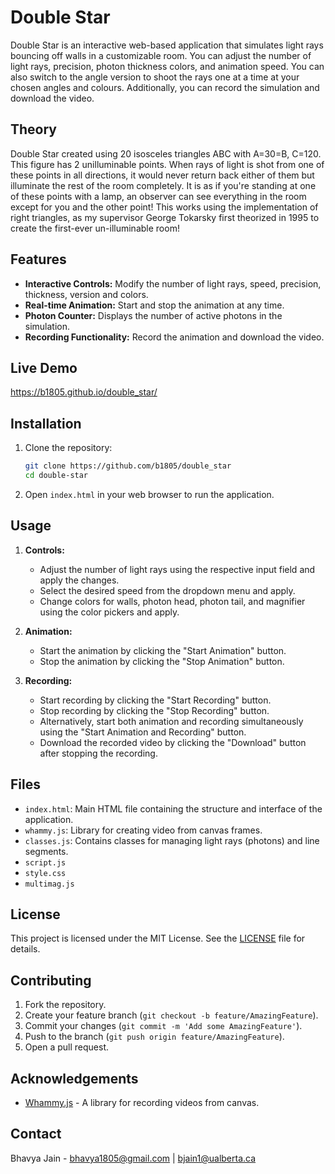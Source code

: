 # Double Star

Double Star is an interactive web-based application that simulates light rays bouncing off walls in a customizable room. You can adjust the number of light rays, precision, photon thickness colors, and animation speed. You can also switch to the angle version to shoot the rays one at a time at your chosen angles and colours. Additionally, you can record the simulation and download the video.

## Theory

Double Star created using 20 isosceles triangles ABC with A=30=B, C=120. This figure has 2 unilluminable points. When rays of light is shot from one of these points in all directions, it would never return back either of them but illuminate the rest of the room completely. It is as if you're standing at one of these points with a lamp, an observer can see everything in the room except for you and the other point! This works using the implementation of right triangles, as my supervisor George Tokarsky first theorized in 1995 to create the first-ever un-illuminable room!

## Features

- **Interactive Controls:** Modify the number of light rays, speed, precision, thickness, version and colors.
- **Real-time Animation:** Start and stop the animation at any time.
- **Photon Counter:** Displays the number of active photons in the simulation.
- **Recording Functionality:** Record the animation and download the video.

## Live Demo

https://b1805.github.io/double_star/

## Installation

1. Clone the repository:
   ```sh
   git clone https://github.com/b1805/double_star
   cd double-star
   ```

2. Open `index.html` in your web browser to run the application.

## Usage

1. **Controls:**
   - Adjust the number of light rays using the respective input field and apply the changes.
   - Select the desired speed from the dropdown menu and apply.
   - Change colors for walls, photon head, photon tail, and magnifier using the color pickers and apply.
  
2. **Animation:**
   - Start the animation by clicking the "Start Animation" button.
   - Stop the animation by clicking the "Stop Animation" button.
   
3. **Recording:**
   - Start recording by clicking the "Start Recording" button.
   - Stop recording by clicking the "Stop Recording" button.
   - Alternatively, start both animation and recording simultaneously using the "Start Animation and Recording" button.
   - Download the recorded video by clicking the "Download" button after stopping the recording.

## Files

- `index.html`: Main HTML file containing the structure and interface of the application.
- `whammy.js`: Library for creating video from canvas frames.
- `classes.js`: Contains classes for managing light rays (photons) and line segments.
- `script.js`
- `style.css`
- `multimag.js`

## License

This project is licensed under the MIT License. See the [LICENSE](https://github.com/b1805/double_star/blob/main/LICENCE) file for details.

## Contributing

1. Fork the repository.
2. Create your feature branch (`git checkout -b feature/AmazingFeature`).
3. Commit your changes (`git commit -m 'Add some AmazingFeature'`).
4. Push to the branch (`git push origin feature/AmazingFeature`).
5. Open a pull request.

## Acknowledgements

- [Whammy.js](https://github.com/antimatter15/whammy) - A library for recording videos from canvas.

## Contact

Bhavya Jain - bhavya1805@gmail.com | bjain1@ualberta.ca
